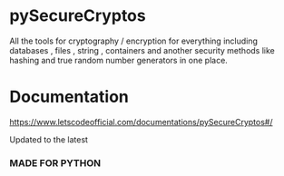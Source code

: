 # pySecureCryptos

All the tools for cryptography / encryption for everything including databases , files , string , containers and another security methods like hashing and true random number generators in one place.


# Documentation

https://www.letscodeofficial.com/documentations/pySecureCryptos#/

Updated to the latest


### MADE FOR PYTHON